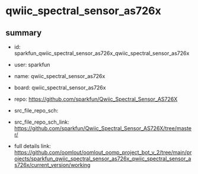 # qwiic_spectral_sensor_as726x
 
## summary 
* id: sparkfun_qwiic_spectral_sensor_as726x_qwiic_spectral_sensor_as726x
* user: sparkfun
* name: qwiic_spectral_sensor_as726x
* board: qwiic_spectral_sensor_as726x
* repo: https://github.com/sparkfun/Qwiic_Spectral_Sensor_AS726X



* src_file_repo_sch: 
* src_file_repo_sch_link: https://github.com/sparkfun/Qwiic_Spectral_Sensor_AS726X/tree/master/
* full details link: https://github.com/oomlout/oomlout_oomp_project_bot_v_2/tree/main/projects/sparkfun_qwiic_spectral_sensor_as726x_qwiic_spectral_sensor_as726x/current_version/working  







